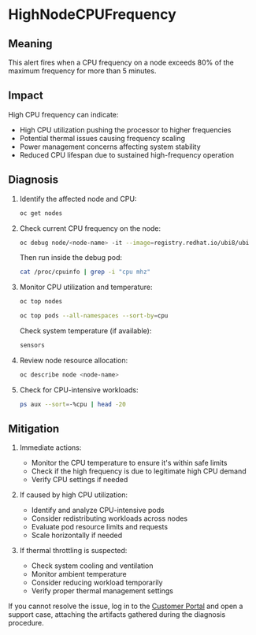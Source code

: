 # HighNodeCPUFrequency

## Meaning

This alert fires when a CPU frequency on a node exceeds 80% of the maximum
frequency for more than 5 minutes.

## Impact

High CPU frequency can indicate:
- High CPU utilization pushing the processor to higher frequencies
- Potential thermal issues causing frequency scaling
- Power management concerns affecting system stability
- Reduced CPU lifespan due to sustained high-frequency operation

## Diagnosis

1. Identify the affected node and CPU:
   ```bash
   oc get nodes
   ```

2. Check current CPU frequency on the node:
   ```bash
   oc debug node/<node-name> -it --image=registry.redhat.io/ubi8/ubi
   ```

   Then run inside the debug pod:
   ```bash
   cat /proc/cpuinfo | grep -i "cpu mhz"
   ```

3. Monitor CPU utilization and temperature:
   ```bash
   oc top nodes
   ```

   ```bash
   oc top pods --all-namespaces --sort-by=cpu
   ```

   Check system temperature (if available):
   ```bash
   sensors
   ```

4. Review node resource allocation:
   ```bash
   oc describe node <node-name>
   ```

5. Check for CPU-intensive workloads:
   ```bash
   ps aux --sort=-%cpu | head -20
   ```

## Mitigation

1. Immediate actions:
   - Monitor the CPU temperature to ensure it's within safe limits
   - Check if the high frequency is due to legitimate high CPU demand
   - Verify CPU settings if needed

2. If caused by high CPU utilization:
   - Identify and analyze CPU-intensive pods
   - Consider redistributing workloads across nodes
   - Evaluate pod resource limits and requests
   - Scale horizontally if needed

3. If thermal throttling is suspected:
   - Check system cooling and ventilation
   - Monitor ambient temperature
   - Consider reducing workload temporarily
   - Verify proper thermal management settings

If you cannot resolve the issue, log in to the
[Customer Portal](https://access.redhat.com) and open a support case,
attaching the artifacts gathered during the diagnosis procedure.